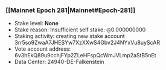 ### [[Mainnet Epoch 281|Mainnet#Epoch-281]]
* Stake level: **None**
* Stake reason: Insufficient self stake: ◎0.000000000
* Staking activity: creating new stake account 3rr5so9ZwaA7JHESYw7XzXXwS4Gbv2J4NYxVu8uyScAR
* Vote account address: 6v3hEkQ89u9cchjFYp2ZLeHFspQcWmJVLmp2aStB5nEt
* Data Center: 24940-DE-Falkenstein